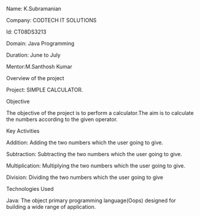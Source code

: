 Name: K.Subramanian

Company: CODTECH IT SOLUTIONS

Id: CT08DS3213

Domain: Java Programming

Duration: June to July

Mentor:M.Santhosh Kumar



Overview of the project 

Project:  SIMPLE CALCULATOR.


Objective 

The objective of the project is to perform a calculator.The aim is to calculate the numbers according to the given operator.

Key Activities 

Addition: Adding the two numbers which the user going to give.

Subtraction: Subtracting the two numbers which the user going to give.

Multiplication: Multiplying the two numbers which the user going to give.

Division: Dividing the two numbers which the user going to give

Technologies Used 

Java: The object primary programming language(Oops) designed for building a wide range of application.

